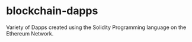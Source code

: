 # blockchain-dapps
Variety of Dapps created using the Solidity Programming language on the Ethereum Network.
